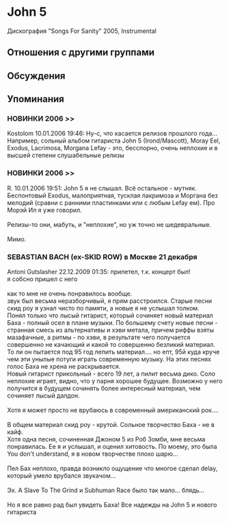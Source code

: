 # John 5

Дискография
"Songs For Sanity" 2005, Instrumental

## Отношения с другими группами


## Обсуждения


## Упоминания

### НОВИНКИ 2006 &gt;&gt;

Kostolom 10.01.2006 19:46:
Ну-с, что касается релизов прошлого года... Например, сольный альбом гитариста John 5 (Irond/Mascott), Moray Eel, Exodus, Lacrimosa, Morgana Lefay - это, бесспорно, очень неплохие и в высшей степени слушабельные релизы

### НОВИНКИ 2006 &gt;&gt;

R. 10.01.2006 19:51:
John 5 я не слышал. Всё остальное - мутняк. Беспонтовый Exodus, малоприятная, тусклая лакримоза и Моргана без мелодий (сравни с ранними пластинками или с любым Lefay ем). Про Морэй Ил я уже говорил.<BR><BR>Релизы-то они, мабуть, и "неплохие", но уж точно не шедевральные. <BR><BR>Мимо.

### SEBASTIAN BACH (ex-SKID ROW) в Москве 21 декабря

Antoni Gutslasher 22.12.2009 01:35:
прилетел, т.к. концерт был!<BR>я собсно пришел с него<BR><BR>как то мне не очень понравилось вообще.<BR>звук был весьма неразборчивый, я прям расстроился. Старые песни скид роу я узнал чисто по памяти, а новые я не услышал толком.<BR>Понял только что лысый гитарист, который сочиняет новый материал Баха - полный осел в плане музыки. По большему счету новые песни - странная смесь из альтернативы и хэви метала, причем риффы взяты мазафачные, а ритмы - по хэви, в результате чего получается совершенно не качающий и какой то совершенно безликий материал. То ли он пытается под 95 год лепить материал.... но епт, 95й куда круче чем эти унылые потуги играть современную музыку. На этих песнях голос Баха не хрена не раскрывается.<BR>Новый гитарист прикольный - всего 19 лет, а пилит весьма дико. Соло неплохие играет, видно, что у парня хорошее будущее. Возможно у него получится в будущем сочинять более интересный материал, чем сочиняет лысый далдон.<BR><BR>Хотя я может просто не врубаюсь в современный американский рок....<BR><BR>В общем материал скид роу - крутой. Сольное творчество Баха - не в кайф.<BR>Хотя одна песня, сочиненная Джоном 5 из Роб Зомби, мне весьма понравилась. Ее я и услышал, и оценил хитовость. По моему, это была You don't understand, я в новом творчестве плохо шарю...<BR><BR>Пел Бах неплохо, правда возникло ощущение что многое сделал delay, который умело врубался звукачом... <BR><BR>Эх. A Slave To The Grind и Subhuman Race было так мало... блядь...<BR><BR>Но я все равно рад был увидеть Баха! Все надежды на John 5 и нового гитариста

